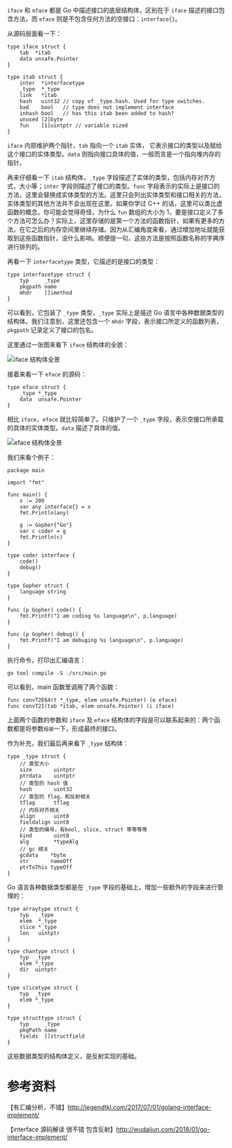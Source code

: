 `iface` 和 `eface` 都是 Go 中描述接口的底层结构体，区别在于 `iface` 描述的接口包含方法，而 `eface` 则是不包含任何方法的空接口：`interface{}`。

从源码层面看一下：

```golang
type iface struct {
	tab  *itab
	data unsafe.Pointer
}

type itab struct {
	inter  *interfacetype
	_type  *_type
	link   *itab
	hash   uint32 // copy of _type.hash. Used for type switches.
	bad    bool   // type does not implement interface
	inhash bool   // has this itab been added to hash?
	unused [2]byte
	fun    [1]uintptr // variable sized
}
```

`iface` 内部维护两个指针，`tab` 指向一个 `itab` 实体， 它表示接口的类型以及赋给这个接口的实体类型。`data` 则指向接口具体的值，一般而言是一个指向堆内存的指针。

再来仔细看一下 `itab` 结构体，`_type` 字段描述了实体的类型，包括内存对齐方式，大小等；`inter` 字段则描述了接口的类型。`func` 字段表示的实际上是接口的方法，这里会替换成实体类型的方法。这里只会列出实体类型和接口相关的方法，实体类型的其他方法并不会出现在这里。如果你学过 C++ 的话，这里可以类比虚函数的概念。你可能会觉得奇怪，为什么 `fun` 数组的大小为 1，要是接口定义了多个方法可怎么办？实际上，这里存储的是第一个方法的函数指针，如果有更多的方法，在它之后的内存空间里继续存储。因为从汇编角度来看，通过增加地址就能获取到这些函数指针，没什么影响。顺便提一句，这些方法是按照函数名称的字典序进行排列的。

再看一下 `interfacetype` 类型，它描述的是接口的类型：

```golang
type interfacetype struct {
	typ     _type
	pkgpath name
	mhdr    []imethod
}
```

可以看到，它包装了 `_type` 类型，`_type` 实际上是描述 Go 语言中各种数据类型的结构体。我们注意到，这里还包含一个 `mhdr` 字段，表示接口所定义的函数列表， `pkgpath` 记录定义了接口的包名。

这里通过一张图来看下 `iface` 结构体的全貌：

![iface 结构体全景](https://user-images.githubusercontent.com/7698088/56564826-82527600-65e1-11e9-956d-d98a212bc863.png)

接着来看一下 `eface` 的源码：

```golang
type eface struct {
    _type *_type
    data  unsafe.Pointer
}
```

相比 `iface`，`eface` 就比较简单了。只维护了一个 `_type` 字段，表示空接口所承载的具体的实体类型。`data` 描述了具体的值。

![eface 结构体全景](https://user-images.githubusercontent.com/7698088/56565105-318f4d00-65e2-11e9-96bd-4b2e192791dc.png)

我们来看个例子：

```golang
package main

import "fmt"

func main() {
	x := 200
	var any interface{} = x
	fmt.Println(any)

	g := Gopher{"Go"}
	var c coder = g
	fmt.Println(c)
}

type coder interface {
	code()
	debug()
}

type Gopher struct {
	language string
}

func (p Gopher) code() {
	fmt.Printf("I am coding %s language\n", p.language)
}

func (p Gopher) debug() {
	fmt.Printf("I am debuging %s language\n", p.language)
}
```

执行命令，打印出汇编语言：

```shell
go tool compile -S ./src/main.go
```

可以看到，main 函数里调用了两个函数：

```shell
func convT2E64(t *_type, elem unsafe.Pointer) (e eface)
func convT2I(tab *itab, elem unsafe.Pointer) (i iface)
```

上面两个函数的参数和 `iface` 及 `eface` 结构体的字段是可以联系起来的：两个函数都是将参数`组装`一下，形成最终的接口。

作为补充，我们最后再来看下 `_type` 结构体：

```golang
type _type struct {
    // 类型大小
	size       uintptr
    ptrdata    uintptr
    // 类型的 hash 值
    hash       uint32
    // 类型的 flag，和反射相关
    tflag      tflag
    // 内存对齐相关
    align      uint8
    fieldalign uint8
    // 类型的编号，有bool, slice, struct 等等等等
	kind       uint8
	alg        *typeAlg
	// gc 相关
	gcdata    *byte
	str       nameOff
	ptrToThis typeOff
}
```

Go 语言各种数据类型都是在 `_type` 字段的基础上，增加一些额外的字段来进行管理的：

```golang
type arraytype struct {
	typ   _type
	elem  *_type
	slice *_type
	len   uintptr
}

type chantype struct {
	typ  _type
	elem *_type
	dir  uintptr
}

type slicetype struct {
	typ  _type
	elem *_type
}

type structtype struct {
	typ     _type
	pkgPath name
	fields  []structfield
}
```

这些数据类型的结构体定义，是反射实现的基础。

# 参考资料
【有汇编分析，不错】http://legendtkl.com/2017/07/01/golang-interface-implement/

【interface 源码解读 很不错 包含反射】http://wudaijun.com/2018/01/go-interface-implement/